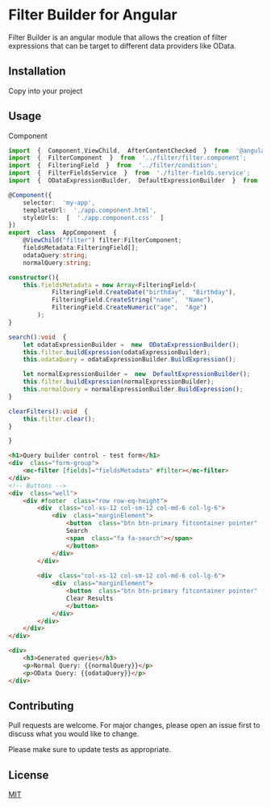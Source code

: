 # Filter Builder for Angular

Filter Builder is an angular module that allows the creation of filter expressions that can be target to different data providers like OData.

## Installation

Copy into your project

## Usage
Component
```typescript
import  {  Component,ViewChild,  AfterContentChecked  }  from  '@angular/core';
import  {  FilterComponent  }  from  '../filter/filter.component';
import  {  FilteringField  }  from  '../filter/condition';
import  {  FilterFieldsService  }  from  './filter-fields.service';
import  {  ODataExpressionBuilder,  DefaultExpressionBuilder  }  from  '../filter/expressionBuilders';

@Component({
	selector:  'my-app',
	templateUrl:  './app.component.html',
	styleUrls:  [  './app.component.css'  ]
})
export  class  AppComponent  {
	@ViewChild("filter") filter:FilterComponent;
	fieldsMetadata:FilteringField[];
	odataQuery:string;
	normalQuery:string; 

constructor(){
	this.fieldsMetadata = new Array<FilteringField>(
			FilteringField.CreateDate("birthday",  "Birthday"),
			FilteringField.CreateString("name",  "Name"),
			FilteringField.CreateNumeric("age",  "Age")
		); 
}

search():void  {
	let odataExpressionBuilder =  new  ODataExpressionBuilder();
	this.filter.buildExpression(odataExpressionBuilder);
	this.odataQuery = odataExpressionBuilder.BuildExpression();  

	let normalExpressionBuilder =  new  DefaultExpressionBuilder();
	this.filter.buildExpression(normalExpressionBuilder);
	this.normalQuery = normalExpressionBuilder.BuildExpression();
}

clearFilters():void  {
	this.filter.clear();
} 

}
```

```html
<h1>Query builder control - test form</h1>
<div  class="form-group">
	<mc-filter [fields]="fieldsMetadata" #filter></mc-filter>
</div>
<!-- Buttons -->
<div  class="well">
	<div #footer  class="row row-eq-height">
		<div  class="col-xs-12 col-sm-12 col-md-6 col-lg-6">
			<div  class="marginElement">
				<button  class="btn btn-primary fitcontainer pointer" (click)="search()">
				Search
				<span  class="fa fa-search"></span>
				</button>
			</div>
		</div>
		
		<div  class="col-xs-12 col-sm-12 col-md-6 col-lg-6">
			<div  class="marginElement">
				<button  class="btn btn-primary fitcontainer pointer" (click)="clearFilters()">
				Clear Results
				</button>
			</div>
		</div>
	</div>
</div>

<div>
	<h3>Generated queries</h3>
	<p>Normal Query: {{normalQuery}}</p>
	<p>OData Query: {{odataQuery}}</p>
</div>
```

## Contributing
Pull requests are welcome. For major changes, please open an issue first to discuss what you would like to change.

Please make sure to update tests as appropriate.

## License
[MIT](https://choosealicense.com/licenses/mit/)
<!--stackedit_data:
eyJoaXN0b3J5IjpbMTg4MDk2NzAyNCwxMzcwMjQ4NzcsMTk1NT
EwODc2NV19
-->